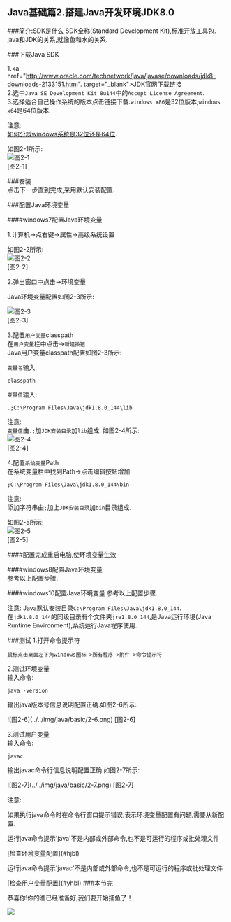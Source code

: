 Java基础篇2.搭建Java开发环境JDK8.0
---
###简介:SDK是什么
SDK全称(Standard Development Kit),标准开放工具包.   
java和JDK的关系,就像鱼和水的关系.  

###下载Java SDK

1.<a href="http://www.oracle.com/technetwork/java/javase/downloads/jdk8-downloads-2133151.html". target="_blank">JDK官网下载链接</a>  
2.选中`Java SE Development Kit 8u144`中的`Accept License Agreement`.   
3.选择适合自己操作系统的版本点击链接下载.`windows x86`是32位版本,`windows x64`是64位版本.  

注意:   
[如何分辨windows系统是32位还是64位](http://dashidan.com/os/如何分辨windows系统是32位还是64位.html).   

如图2-1所示:   
![图2-1](../../img/java/basic/2-1.png)   
[图2-1]

###安装  
点击下一步直到完成,采用默认安装配置.

###配置Java环境变量

####windows7配置Java环境变量

1.计算机->点右键->属性->高级系统设置   

如图2-2所示:   
![图2-2](../../img/java/basic/2-2.png)   
[图2-2]   

2.弹出窗口中点击->环境变量   

<span id="hjbl">Java环境变量配置如图2-3所示:</span>   

![图2-3](../../img/java/basic/2-3.png)  
[图2-3]   

3.配置`用户变量`classpath   
在`用户变量`栏中点击->`新建按钮`   
<span id="yhbl">Java用户变量classpath配置如图2-3所示:</span>   

`变量名`输入:
	
	classpath
		
`变量值`输入:
	
	.;C:\Program Files\Java\jdk1.8.0_144\lib
		
<span class="text-warning">注意:</span>   
`变量值`由`.;`加`JDK安装目录`加`lib`组成.
如图2-4所示:   
![图2-4](../../img/java/basic/2-4.png)   
[图2-4]   
	
4.配置`系统变量`Path   
在系统变量栏中找到Path->点击编辑按钮增加

	;C:\Program Files\Java\jdk1.8.0_144\bin
	
<span class="text-warning">注意:</span>   
添加字符串由`;`加上`JDK安装目录`加`bin`目录组成.

如图2-5所示:   
![图2-5](../../img/java/basic/2-5.png)   
[图2-5]   
	
####配置完成重启电脑,使环境变量生效
		
####windows8配置Java环境变量   
参考以上配置步骤.

####windows10配置Java环境变量
参考以上配置步骤.
	
注意:
Java默认安装目录`C:\Program Files\Java\jdk1.8.0_144`.   
在`jdk1.8.0_144`的同级目录有个文件夹`jre1.8.0_144`,是Java运行环境(Java Runtime Environment),系统运行Java程序使用.
	
###测试
1.打开命令提示符  

	鼠标点击桌面左下角windows图标->所有程序->附件->命令提示符
	
2.测试环境变量   
输入命令:
	
	java -version
	
<p class="bg-success">	
输出java版本号信息说明配置正确.如图2-6所示:
</p>  
![图2-6](../../img/java/basic/2-6.png)   
[图2-6]

3.测试用户变量   
输入命令:
	
	javac

<p class="bg-success">	
输出javac命令行信息说明配置正确.如图2-7所示:   
</p>
![图2-7](../../img/java/basic/2-7.png)   
[图2-7]

注意:
<p class="bg-warning">
如果执行java命令时在命令行窗口提示错误,表示环境变量配置有问题,需要从新配置.
</p>
<p class="bg-danger">
运行java命令提示'java'不是内部或外部命令,也不是可运行的程序或批处理文件
</p>
[检查环境变量配置](#hjbl)
<p class="bg-danger">
运行java命令提示'javac'不是内部或外部命令,也不是可运行的程序或批处理文件
</p>
[检查用户变量配置](#yhbl)	
###本节完
<p class="bg-success">	
恭喜你!你的渔已经准备好,我们要开始捕鱼了！
</p>
<img src="还有点小期待呢">